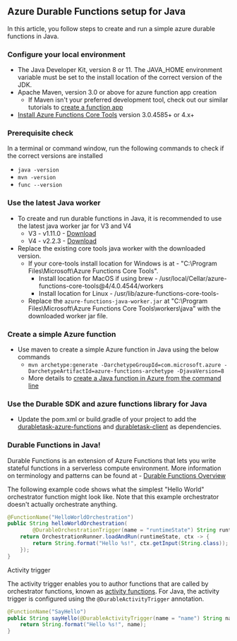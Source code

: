 ## Azure Durable Functions setup for Java

In this article, you follow steps to create and run a simple azure durable functions in Java.

### Configure your local environment
- The Java Developer Kit, version 8 or 11. The JAVA_HOME environment variable must be set to the install location of the correct version of the JDK.
- Apache Maven, version 3.0 or above for azure function app creation 
  - If Maven isn't your preferred development tool, check out our similar tutorials to [create a function app](https://docs.microsoft.com/en-us/azure/azure-functions/create-first-function-cli-java?tabs=bash%2Cazure-cli%2Cbrowser)
- [Install Azure Functions Core Tools](https://docs.microsoft.com/en-us/azure/azure-functions/functions-run-local?tabs=v4%2Cwindows%2Ccsharp%2Cportal%2Cbash) version 3.0.4585+ or 4.x+


### Prerequisite check
In a terminal or command window, run the following commands to check if the correct versions are installed 
- `java -version`
- `mvn -version`
- `func --version` 

### Use the latest Java worker 
- To create and run durable functions in Java, it is recommended to use the latest java worker jar for V3 and V4
  - V3 - v1.11.0 - [Download](https://javaworkerrelease.blob.core.windows.net/release/1.11.0/azure-functions-java-worker.jar?sp=r&st=2022-06-01T22:17:09Z&se=2022-12-31T07:17:09Z&spr=https&sv=2020-08-04&sr=b&sig=Lrp0sJ2q91Q2QeNIxAoy4Ulf3ewx1KdNR1td9BXDuxI%3D)
  - V4 - v2.2.3  - [Download](https://javaworkerrelease.blob.core.windows.net/release/2.2.3/azure-functions-java-worker.jar?sp=r&st=2022-06-01T22:19:48Z&se=2022-12-31T07:19:48Z&spr=https&sv=2020-08-04&sr=b&sig=N4gcAP0jVKqAdo59WxZVFDjtfaBiwCJt%2BMBajkv%2FudI%3D)
- Replace the existing core tools java worker with the downloaded version.
	- If your core-tools install location for Windows is at - "C:\Program Files\Microsoft\Azure Functions Core Tools".
		- Install location for MacOS if using brew - /usr/local/Cellar/azure-functions-core-tools@4/4.0.4544/workers
		- Install location for Linux - /usr/lib/azure-functions-core-tools-<majorVersion>
	- Replace the `azure-functions-java-worker.jar` at "C:\Program Files\Microsoft\Azure Functions Core Tools\workers\java\" with the downloaded worker jar file.

### Create a simple Azure function 
- Use maven to create a simple Azure function in Java using the below commands
  - `mvn archetype:generate -DarchetypeGroupId=com.microsoft.azure -DarchetypeArtifactId=azure-functions-archetype -DjavaVersion=8`
  - More details to [create a Java function in Azure from the command line](https://docs.microsoft.com/en-us/azure/azure-functions/create-first-function-cli-java?tabs=bash%2Cazure-cli%2Cbrowser)

### Use the Durable SDK and azure functions library for Java
- Update the pom.xml or build.gradle of your project to add the [durabletask-azure-functions](https://mvnrepository.com/artifact/com.microsoft/durabletask-azure-functions) and [durabletask-client](https://mvnrepository.com/artifact/com.microsoft/durabletask-client) as dependencies.


### Durable Functions in Java!
Durable Functions is an extension of Azure Functions that lets you write stateful functions in a serverless compute environment.
More information on terminology and patterns can be found at - [Durable Functions Overview](https://docs.microsoft.com/en-us/azure/azure-functions/durable/durable-functions-overview?tabs=java)

The following example code shows what the simplest "Hello World" orchestrator function might look like. Note that this example orchestrator doesn't actually orchestrate anything.

```java
@FunctionName("HelloWorldOrchestration")
public String helloWorldOrchestration(
        @DurableOrchestrationTrigger(name = "runtimeState") String runtimeState) {
    return OrchestrationRunner.loadAndRun(runtimeState, ctx -> {
        return String.format("Hello %s!", ctx.getInput(String.class));
    });
}
```

Activity trigger

The activity trigger enables you to author functions that are called by orchestrator functions, known as [activity functions](durable-functions-types-features-overview.md#activity-functions). For Java, the activity trigger is configured using the `@DurableActivityTrigger` annotation.

```java
@FunctionName("SayHello")
public String sayHello(@DurableActivityTrigger(name = "name") String name) {
    return String.format("Hello %s!", name);
}
```



